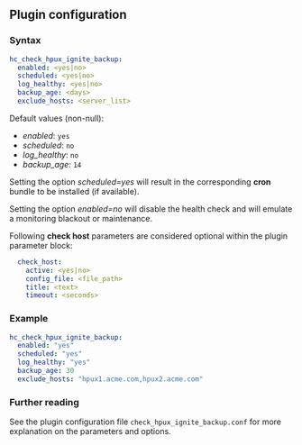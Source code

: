 ## Plugin configuration

### Syntax

```yaml
hc_check_hpux_ignite_backup:
  enabled: <yes|no>
  scheduled: <yes|no>
  log_healthy: <yes|no>
  backup_age: <days>
  exclude_hosts: <server_list>
```

Default values (non-null):
* *enabled*: `yes`
* *scheduled*: `no`
* *log_healthy*: `no`
* *backup_age:* `14`

Setting the option *scheduled=yes* will result in the corresponding **cron** bundle to be installed (if available).

Setting the option *enabled=no* will disable the health check and will emulate a monitoring blackout or maintenance.

Following **check host** parameters are considered optional within the plugin parameter block:

```yaml
  check_host:
    active: <yes|no>
    config_file: <file_path>
    title: <text>
    timeout: <seconds>
```

### Example

```yaml
hc_check_hpux_ignite_backup:
  enabled: "yes"
  scheduled: "yes"    
  log_healthy: "yes"
  backup_age: 30
  exclude_hosts: "hpux1.acme.com,hpux2.acme.com"
```

### Further reading

See the plugin configuration file `check_hpux_ignite_backup.conf` for more explanation on the parameters and options.
